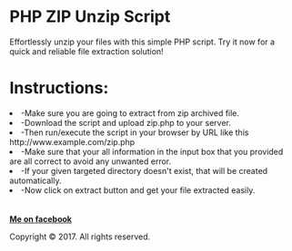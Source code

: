 <h1>PHP ZIP Unzip Script</h1>
Effortlessly unzip your files with this simple PHP script. Try it now for a quick and reliable file extraction solution!
<h1>Instructions:</h1>
<li>
-Make sure you are going to extract from zip archived file.
</li>
<li>
-Download the script and upload zip.php to your server.
</li>
<li>
-Then run/execute the script in your browser by URL like this http://www.example.com/zip.php
</li>
<li>
-Make sure that your all information in the input box that you provided are all correct to avoid any unwanted error.
</li>
<li>
-If your given targeted directory doesn't exist, that will be created automatically.
</li>
<li>
-Now click on extract button and get your file extracted easily.
</li>
</br>
</br>
<b><a href="http://www.facebook.com/ksthannan/">Me on facebook</a></b>
<p>Copyright &copy; 2017. All rights reserved.</p>
